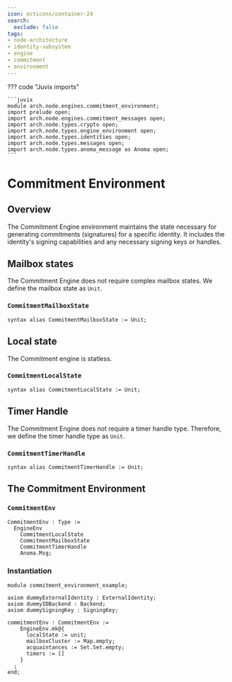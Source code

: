 ```yaml
---
icon: octicons/container-24
search:
  exclude: false
tags:
- node-architecture
- identity-subsystem
- engine
- commitment
- environment
---
```


??? code "Juvix imports"

    ```juvix
    module arch.node.engines.commitment_environment;
    import prelude open;
    import arch.node.engines.commitment_messages open;
    import arch.node.types.crypto open;
    import arch.node.types.engine_environment open;
    import arch.node.types.identities open;
    import arch.node.types.messages open;
    import arch.node.types.anoma_message as Anoma open;
    ```

# Commitment Environment

## Overview

The Commitment Engine environment maintains the state necessary for generating
commitments (signatures) for a specific identity. It includes the identity's
signing capabilities and any necessary signing keys or handles.

## Mailbox states

The Commitment Engine does not require complex mailbox states. We define the
mailbox state as `Unit`.

### `CommitmentMailboxState`

```juvix
syntax alias CommitmentMailboxState := Unit;
```

## Local state

The Commitment engine is statless.

### `CommitmentLocalState`

```juvix
syntax alias CommitmentLocalState := Unit;
```

## Timer Handle

The Commitment Engine does not require a timer handle type. Therefore, we define
the timer handle type as `Unit`.

### `CommitmentTimerHandle`

```juvix
syntax alias CommitmentTimerHandle := Unit;
```

## The Commitment Environment

### `CommitmentEnv`

```juvix
CommitmentEnv : Type :=
  EngineEnv
    CommitmentLocalState
    CommitmentMailboxState
    CommitmentTimerHandle
    Anoma.Msg;
```

### Instantiation

<!-- --8<-- [start:commitmentEnv] -->
```juvix extract-module-statements
module commitment_environment_example;

axiom dummyExternalIdentity : ExternalIdentity;
axiom dummyIDBackend : Backend;
axiom dummySigningKey : SigningKey;

commitmentEnv : CommitmentEnv :=
    EngineEnv.mk@{
      localState := unit;
      mailboxCluster := Map.empty;
      acquaintances := Set.Set.empty;
      timers := []
    }
  ;
end;
```
<!-- --8<-- [end:commitmentEnv] -->
